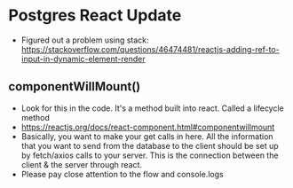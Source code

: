 # Postgres React Update

* Figured out a problem using stack: https://stackoverflow.com/questions/46474481/reactjs-adding-ref-to-input-in-dynamic-element-render

<h2> componentWillMount() </h2>

* Look for this in the code. It's a method built into react. Called a lifecycle method
* https://reactjs.org/docs/react-component.html#componentwillmount
* Basically, you want to make your get calls in here. All the information that you want to send from the database to the client should be set up by fetch/axios calls to your server. This is the connection between the client & the server through react.
* Please pay close attention to the flow and console.logs